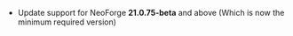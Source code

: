 * Update support for NeoForge **21.0.75-beta** and above (Which is now the minimum required version)